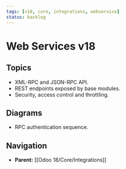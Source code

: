 ```yaml
---
tags: [v18, core, integrations, webservice]
status: backlog
---
```

# Web Services v18

## Topics
- XML-RPC and JSON-RPC API.
- REST endpoints exposed by base modules.
- Security, access control and throttling.

## Diagrams
- RPC authentication sequence.






## Navigation
- **Parent:** [[Odoo 18/Core/Integrations]]

